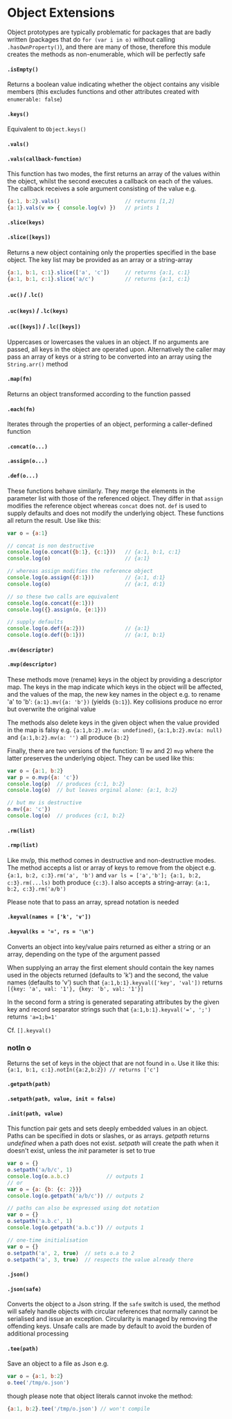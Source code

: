 # Object Extensions

Object prototypes are typically problematic for packages that are badly written (packages that do 
`for (var i in o)` without calling `.hasOwnProperty()`), and there are many of those, therefore 
this module creates the methods as non-enumerable, which will be perfectly safe
#### `.isEmpty()`

Returns a boolean value indicating whether the object contains any visible members (this excludes
functions and other attributes created with `enumerable: false`)

#### `.keys()`

Equivalent to `Object.keys()`

#### `.vals()`
#### `.vals(callback-function)`

This function has two modes, the first returns an array of the values within the object,
whilst the second executes a callback on each of the values.  The callback receives
a sole argument consisting of the value e.g.
```js
{a:1, b:2}.vals()                     // returns [1,2]
{a:1}.vals(v => { console.log(v) })   // prints 1
```

#### `.slice(keys)`
#### `.slice([keys])`

Returns a new object containing only the properties specified in the base object.  The key list may
be provided as an array or a string-array
```js
{a:1, b:1, c:1}.slice(['a', 'c'])     // returns {a:1, c:1}
{a:1, b:1, c:1}.slice('a/c')          // returns {a:1, c:1}
```

#### `.uc()` / `.lc()`
#### `.uc(keys)` / `.lc(keys)`
#### `.uc([keys])` / `.lc([keys])`

Uppercases or lowercases the values in an object.  If no arguments are passed, all keys in the
object are operated upon.  Alternatively the caller may pass an array of keys or a string to be
converted into an array using the `String.arr()` method

#### `.map(fn)`

Returns an object transformed according to the function passed

#### `.each(fn)`

Iterates through the properties of an object, performing a caller-defined function

#### `.concat(o...)`
#### `.assign(o...)`
#### `.def(o...)`

These functions behave similarly.  They merge the elements in the parameter list with
those of the referenced object.  They differ in that `assign` modifies the reference
object whereas `concat` does not.  `def` is used to supply defaults and does not modify
the underlying object.  These functions all return the result.  Use like this:
```js
var o = {a:1}

// concat is non destructive
console.log(o.concat({b:1}, {c:1}))   // {a:1, b:1, c:1}
console.log(o)                        // {a:1}

// whereas assign modifies the reference object
console.log(o.assign({d:1}))          // {a:1, d:1}
console.log(o)                        // {a:1, d:1}

// so these two calls are equivalent
console.log(o.concat({e:1}))
console.log({}.assign(o, {e:1}))

// supply defaults
console.log(o.def({a:2}))             // {a:1}
console.log(o.def({b:1}))             // {a:1, b:1}
```

#### `.mv(descriptor)`
#### `.mvp(descriptor)`

These methods move (rename) keys in the object by providing a descriptor map.  The keys
in the map indicate which keys in the object will be affected, and the values of the map,
the new key names in the object e.g. to rename 'a' to 'b': `{a:1}.mv({a: 'b'})` (yields
`{b:1}`).  Key collisions produce no error but overwrite the original value

The methods also delete keys in the given object when the value provided in the map is
falsy e.g. `{a:1,b:2}.mv(a: undefined)`, `{a:1,b:2}.mv(a: null)` and `{a:1,b:2}.mv(a: '')`
all produce `{b:2}`

Finally, there are two versions of the function: 1) `mv` and 2) `mvp` where the latter
preserves the underlying object.  They can be used like this:
```js
var o = {a:1, b:2}
var p = o.mvp({a: 'c'})
console.log(p)  // produces {c:1, b:2}
console.log(o)  // but leaves orginal alone: {a:1, b:2}

// but mv is destructive
o.mv({a: 'c'})
console.log(o)  // produces {c:1, b:2}
```

#### `.rm(list)`
#### `.rmp(list)`

Like mv/p, this method comes in destructive and non-destructive modes.  The method
accepts a list or array of keys to remove from the object e.g. `{a:1, b:2, c:3}.rm('a', 'b')`
and `var ls = ['a','b']; {a:1, b:2, c:3}.rm(...ls)` both produce `{c:3}`.  I also
accepts a string-array: `{a:1, b:2, c:3}.rm('a/b')`

Please note that to pass an array, spread notation is needed

#### `.keyval(names = ['k', 'v'])`
#### `.keyval(ks = '=', rs = '\n')`

Converts an object into key/value pairs returned as either a string or an array,
depending on the type of the argument passed

When supplying an array the first element should contain the key names used in the
objects returned (defaults to 'k') and the second, the value names (defaults to 'v') such
that `{a:1,b:1}.keyval(['key', 'val'])` returns `[{key: 'a', val: '1'}, {key: 'b', val: '1'}]`

In the second form a string is generated separating attributes by the given key and record
separator strings such that `{a:1,b:1}.keyval('=', ';')` returns `'a=1;b=1'`

Cf. `[].keyval()`

### notIn o

Returns the set of keys in the object that are not found in `o`.  Use it like this:
`{a:1, b:1, c:1}.notIn({a:2,b:2}) // returns ['c']`

#### `.getpath(path)`
#### `.setpath(path, value, init = false)`
#### `.init(path, value)`

This function pair gets and sets deeply embedded values in an object.  Paths can be 
specified in dots or slashes, or as arrays.  *getpath* returns *undefined* when a path does not exist.
*setpath* will create the path when it doesn't exist, unless the *init* parameter is set
to true
```js
var o = {}
o.setpath('a/b/c', 1)
console.log(o.a.b.c)            // outputs 1
// or
var o = {a: {b: {c: 2}}}
console.log(o.getpath('a/b/c')) // outputs 2

// paths can also be expressed using dot notation
var o = {}
o.setpath('a.b.c', 1)
console.log(o.getpath('a.b.c')) // outputs 1

// one-time initialisation
var o = {}
o.setpath('a', 2, true)  // sets o.a to 2
o.setpath('a', 3, true)  // respects the value already there
```

#### `.json()`
#### `.json(safe)`

Converts the object to a Json string.  If the `safe` switch is used, the method will
safely handle objects with circular references that normally cannot be serialised and
issue an exception.  Circularity is managed by removing the offending keys.  Unsafe calls
are made by default to avoid the burden of additional processing

#### `.tee(path)`

Save an object to a file as Json e.g.
```js
var o = {a:1, b:2}
o.tee('/tmp/o.json')
```
though please note that object literals cannot invoke the method:
```js
{a:1, b:2}.tee('/tmp/o.json') // won't compile
```